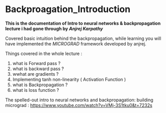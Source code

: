 # Backproagation_Introduction

**This is the documentation of Intro to neural networks & backpropagation lecture i had gone through by *Anjrej Karpathy***

Covered basic intuition behind the backpropagation, while learning you will have implemented the _MICROGRAD_ framework developed by anjrej.

Things covered in the whole lecture :

1) what is Forward pass ?
2) what is backward pass ?
3) wwhat are gradients ?
4) Implementing tanh non-linearity ( Activation Function )
5) what is Backpropagation ?
6) what is loss function ?

The spelled-out intro to neural networks and backpropagation: building micrograd : https://www.youtube.com/watch?v=VMj-3S1tku0&t=7232s

